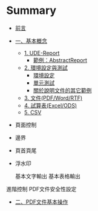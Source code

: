 # Summary

* [前言](README.md)
* [一、基本概念](documents/ch01/README.md)
  * [1. UDE-Report](documents/ch01/ch01.md)
    * [範例：AbstractReport](documents/ch01/AbstractReport.md)
  * [2. 環境設定與測試](documents/ch01/ch01-env.md)
    * [環境設定](documents/ch01/ch01-config.md)
    * [單元測試](documents/ch01/ch01-unittest.md)
    * [關於說明文件的其它範例](documents/ch01/ch01-sample.md)
  * [3. 文件(PDF/Word/RTF)](documents/ch01/ch01-pdf.md)
  * [4. 試算表(Excel/ODS)](documents/ch01/ch01-excel.md)
  * [5. CSV](documents/ch01/ch01-csv.md)
  
  
*  頁面控制
*   邊界
*  頁首頁尾
* 浮水印
    
    
  
  基本文字輸出
  基本表格輸出
  


進階控制
PDF文件安全性設定

    
  
* [二、PDF文件基本操作](documents/ch02/README.md)

